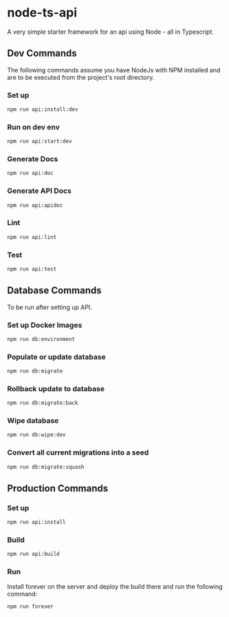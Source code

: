 # node-ts-api
A very simple starter framework for an api using Node - all in Typescript.



## Dev Commands

The following commands assume you have NodeJs with NPM installed and are to be executed from the project's root directory.


### Set up

```bash
npm run api:install:dev
```

### Run on dev env

```bash
npm run api:start:dev
```

### Generate Docs

```bash
npm run api:doc
```

### Generate API Docs

```bash
npm run api:apidoc
```

### Lint

```bash
npm run api:lint
```

### Test

```bash
npm run api:test
```


## Database Commands

To be run after setting up API.

### Set up Docker Images

```bash
npm run db:environment
```

### Populate or update database

```bash
npm run db:migrate
```

### Rollback update to database

```bash
npm run db:migrate:back
```

### Wipe database

```bash
npm run db:wipe:dev
```

### Convert all current migrations into a seed

```bash
npm run db:migrate:squash
```


## Production Commands

### Set up

```bash
npm run api:install
```

### Build

```bash
npm run api:build
```

### Run

Install forever on the server and deploy the build there and run the following command:

```bash
npm run forever
```
